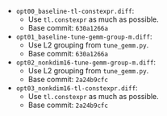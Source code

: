 * `opt00_baseline-tl-constexpr.diff`:
  * Use `tl.constexpr` as much as possible.
  * Base commit: `630a1266a`
* `opt01_baseline-tune-gemm-group-m.diff`:
  * Use L2 grouping from `tune_gemm.py`.
  * Base commit: `630a1266a`
* `opt02_nonkdim16-tune-gemm-group-m.diff`:
  * Use L2 grouping from `tune_gemm.py`.
  * Base commit: `2a24b9cfc`
* `opt03_nonkdim16-tl-constexpr.diff`:
  * Use `tl.constexpr` as much as possible.
  * Base commit: `2a24b9cfc`
